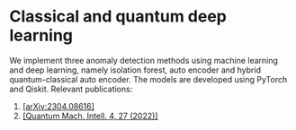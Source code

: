 # Classical and quantum deep learning 
We implement three anomaly detection methods using machine learning and deep learning, namely isolation forest, auto encoder and hybrid quantum-classical auto encoder. The models are developed using PyTorch and Qiskit. Relevant publications: 
1. [ [arXiv:2304.08616] ](https://arxiv.org/abs/2304.08616) 
2.   [ [Quantum Mach. Intell. 4, 27 (2022)] ](https://link.springer.com/article/10.1007/s42484-022-00075-z#citeas)
